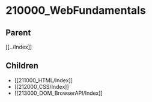 # 210000_WebFundamentals

## Parent
[[../Index]]

## Children
- [[211000_HTML/Index]]
- [[212000_CSS/Index]]
- [[213000_DOM_BrowserAPI/Index]]
